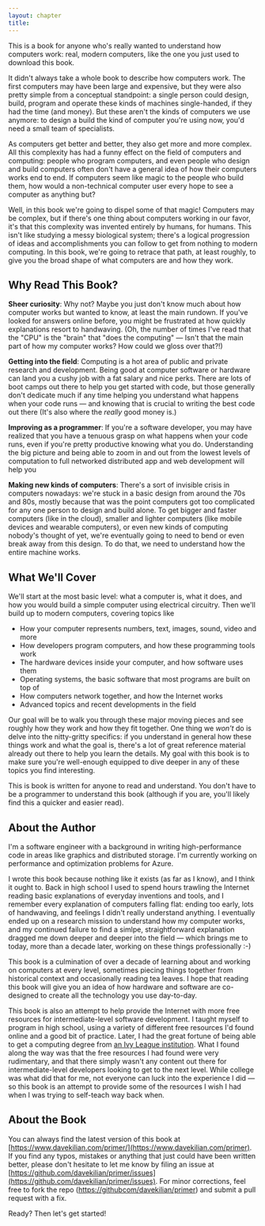 ```yaml
---
layout: chapter
title:
---
```


This is a book for anyone who's really wanted to understand how computers work: real, modern computers, like the one you just used to download this book.

It didn't always take a whole book to describe how computers work. The first computers may have been large and expensive, but they were also pretty simple from a conceptual standpoint: a single person could design, build, program and operate these kinds of machines single-handed, if they had the time (and money). But these aren't the kinds of computers we use anymore: to design a build the kind of computer you're using now, you'd need a small team of specialists.

As computers get better and better, they also get more and more complex. All this complexity has had a funny effect on the field of computers and computing: people who program computers, and even people who design and build computers often don't have a general idea of how their computers works end to end. If computers seem like magic to the people who build them, how would a non-technical computer user every hope to see a computer as anything but?

Well, in this book we're going to dispel some of that magic! Computers may be complex, but if there's one thing about computers working in our favor, it's that this complexity was invented entirely by humans, for humans. This isn't like studying a messy biological system; there's a logical progression of ideas and accomplishments you can follow to get from nothing to modern computing. In this book, we're going to  retrace that path, at least roughly, to give you the broad shape of what computers are and how they work.

## Why Read This Book?

**Sheer curiosity**: Why not? Maybe you just don't know much about how computer works but wanted to know, at least the main rundown. If you've looked for answers online before, you might be frustrated at how quickly explanations resort to handwaving. (Oh, the number of times I've read that the "CPU" is the "brain" that "does the computing" &mdash; Isn't that the main part of how my computer works? How could we gloss over that?!)

**Getting into the field**: Computing is a hot area of public and private research and development. Being good at computer software or hardware can land you a cushy job with a fat salary and nice perks. There are lots of boot camps out there to help you get started with code, but those generally don't dedicate much if any time helping you understand what happens when your code runs &mdash; and knowing that is crucial to writing the best code out there (It's also where the *really* good money is.)

**Improving as a programmer**: If you're a software developer, you may have realized that you have a tenuous grasp on what happens when your code runs, even if you're pretty productive knowing what you do. Understanding the big picture and being able to zoom in and out from the lowest levels of computation to full networked distributed app and web development will help you 

**Making new kinds of computers**: There's a sort of invisible crisis in computers nowadays: we're stuck in a basic design from around the 70s and 80s, mostly because that was the point computers got too complicated for any one person to design and build alone. To get bigger and faster computers (like in the cloud), smaller and lighter computers (like mobile devices and wearable computers), or even new kinds of computing nobody's thought of yet, we're eventually going to need to bend or even break away from this design. To do that, we need to understand how the entire machine works.

## What We'll Cover

We'll start at the most basic level: what a computer is, what it does, and how you would build a simple computer using electrical circuitry. Then we'll build up to modern computers, covering topics like

* How your computer represents numbers, text, images, sound, video and more
* How developers program computers, and how these programming tools work
* The hardware devices inside your computer, and how software uses them
* Operating systems, the basic software that most programs are built on top of
* How computers network together, and how the Internet works
* Advanced topics and recent developments in the field

Our goal will be to walk you through these major moving pieces and see roughly how they work and how they fit together. One thing we *won't* do is delve into the nitty-gritty specifics: if you understand in general how these things work and what the goal is, there's a lot of great reference material already out there to help you learn the details. My goal with this book is to make sure you're well-enough equipped to dive deeper in any of these topics you find interesting.

This is book is written for anyone to read and understand. You don't have to be a programmer to understand this book (although if you are, you'll likely find this a quicker and easier read).

## About the Author

I'm a software engineer with a background in writing high-performance code in areas like graphics and distributed storage. I'm currently working on performance and optimization problems for Azure.

I wrote this book because nothing like it exists (as far as I know), and I think it ought to. Back in high school I used to spend hours trawling the Internet reading basic explanations of everyday inventions and tools, and I remember every explanation of computers falling flat: ending too early, lots of handwaving, and feelings I didn't really understand anything. I eventually ended up on a research mission to understand how my computer works, and my continued failure to find a simlpe, straightforward explanation dragged me down deeper and deeper into the field &mdash; which brings me to today, more than a decade later, working on these things professionally :-)

This book is a culmination of over a decade of learning about and working on computers at every level, sometimes piecing things together from historical context and occasionally reading tea leaves. I hope that reading this book will give you an idea of how hardware and software are co-designed to create all the technology you use day-to-day.

This book is also an attempt to help provide the Internet with more free resources for intermediate-level software development. I taught myself to program in high school, using a variety of different free resources I'd found online and a good bit of practice. Later, I had the great fortune of being able to get a computing degree from [an Ivy League institution](https://www.brown.edu). What I found along the way was that the free resources I had found were very rudimentary, and that there simply wasn't any content out there for intermediate-level developers looking to get to the next level. While college was what did that for me, not everyone can luck into the experience I did &mdash; so this book is an attempt to provide some of the resources I wish I had when I was trying to self-teach way back when.

## About the Book

You can always find the latest version of this book at [https://www.davekilian.com/primer/](https://www.davekilian.com/primer). If you find any typos, mistakes or anything that just could have been written better, please don't hesitate to let me know by filing an issue at [https://github.com/davekilian/primer/issues](https://github.com/davekilian/primer/issues). For minor corrections, feel free to fork the repo ([https://githubcom/davekilian/primer](https://github.com/davekilian/primer)) and submit a pull request with a fix. 

Ready? Then let's get started!